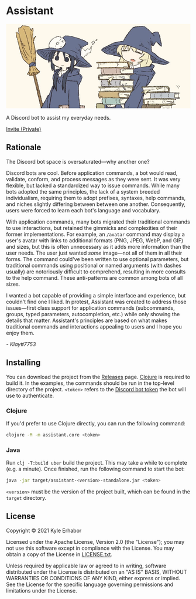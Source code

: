 # Assistant

![Banner](./banner.png)

A Discord bot to assist my everyday needs.

[Invite (Private)](https://discord.com/api/oauth2/authorize?client_id=856158596344709130&permissions=8192&scope=applications.commands%20bot)

## Rationale

The Discord bot space is oversaturated—why another one?

Discord bots are cool. Before application commands, a bot would read, validate, conform, and process messages as they 
were sent. It was very flexible, but lacked a standardized way to issue commands. While many bots adopted the same
principles, the lack of a system breeded individualism, requiring them to adopt prefixes, syntaxes, help commands, and
niches slightly differing between between one another. Consequently, users were forced to learn each bot's language and vocabulary.

With application commands, many bots migrated their traditional commands to use interactions, but retained the gimmicks and complexities of their former implementations. For example, an `/avatar` command may display a 
user's avatar with links to additional formats (PNG, JPEG, WebP, and GIF) and sizes, but this is often unnecessary as 
it adds more information than the user needs. The user just wanted *some* image—not all of them in all their forms. The 
command could've been written to use optional parameters, but traditional commands using positional or named arguments 
(with dashes usually) are notoriously difficult to comprehend, resulting in more consults to the help command. These 
anti-patterns are common among bots of all sizes.

I wanted a bot capable of providing a simple interface and experience, but couldn't find one I liked. In protest,
Assistant was created to address those issues—first class support for application commands (subcommands, groups, typed
parameters, autocompletion, etc.) while only showing the details that matter. Assistant's principles are based on what
makes traditional commands and interactions appealing to users and I hope you enjoy them.

*- Klay#7753*

## Installing

You can download the project from the [Releases](https://github.com/KyleErhabor/assistant/releases/latest) page.
[Clojure](https://clojure.org/guides/getting_started) is required to build it. In the examples, the commands should be 
run in the top-level directory of the project. `<token>` refers to the [Discord bot token](https://discord.com/developers/applications) the bot will use to authenticate.

### Clojure

If you'd prefer to use Clojure directly, you can run the following command:

```sh
clojure -M -m assistant.core <token>
```

### Java

Run `clj -T:build uber` build the project. This may take a while to complete (e.g. a minute). Once finished, run the
following command to start the bot:
```sh
java -jar target/assistant-<version>-standalone.jar <token>
```

`<version>` must be the version of the project built, which can be found in the `target` directory.

## License

Copyright © 2021 Kyle Erhabor

Licensed under the Apache License, Version 2.0 (the "License"); you may not use this software except in compliance with
the License. You may obtain a copy of the License in [LICENSE.txt](./LICENSE.txt).

Unless required by applicable law or agreed to in writing, software distributed under the License is distributed on an
"AS IS" BASIS, WITHOUT WARRANTIES OR CONDITIONS OF ANY KIND, either express or implied. See the License for the specific
language governing permissions and limitations under the License.
